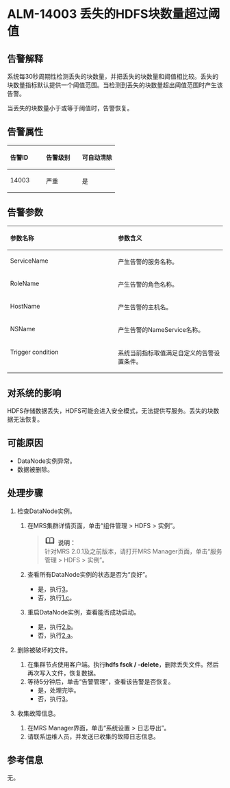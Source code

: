 # ALM-14003 丢失的HDFS块数量超过阈值<a name="ZH-CN_TOPIC_0191883093"></a>

## 告警解释<a name="zh-cn_topic_0191813959_section59880657"></a>

系统每30秒周期性检测丢失的块数量，并把丢失的块数量和阈值相比较。丢失的块数量指标默认提供一个阈值范围。当检测到丢失的块数量超出阈值范围时产生该告警。

当丢失的块数量小于或等于阈值时，告警恢复。

## 告警属性<a name="zh-cn_topic_0191813959_section2055005"></a>

<a name="zh-cn_topic_0191813959_table47050372"></a>
<table><thead align="left"><tr id="zh-cn_topic_0191813959_row2854726"><th class="cellrowborder" valign="top" width="33.33333333333333%" id="mcps1.1.4.1.1"><p id="zh-cn_topic_0191813959_p29906272"><a name="zh-cn_topic_0191813959_p29906272"></a><a name="zh-cn_topic_0191813959_p29906272"></a>告警ID</p>
</th>
<th class="cellrowborder" valign="top" width="33.33333333333333%" id="mcps1.1.4.1.2"><p id="zh-cn_topic_0191813959_p6488958"><a name="zh-cn_topic_0191813959_p6488958"></a><a name="zh-cn_topic_0191813959_p6488958"></a>告警级别</p>
</th>
<th class="cellrowborder" valign="top" width="33.33333333333333%" id="mcps1.1.4.1.3"><p id="zh-cn_topic_0191813959_p55843593"><a name="zh-cn_topic_0191813959_p55843593"></a><a name="zh-cn_topic_0191813959_p55843593"></a>可自动清除</p>
</th>
</tr>
</thead>
<tbody><tr id="zh-cn_topic_0191813959_row27037160"><td class="cellrowborder" valign="top" width="33.33333333333333%" headers="mcps1.1.4.1.1 "><p id="zh-cn_topic_0191813959_p42526340"><a name="zh-cn_topic_0191813959_p42526340"></a><a name="zh-cn_topic_0191813959_p42526340"></a>14003</p>
</td>
<td class="cellrowborder" valign="top" width="33.33333333333333%" headers="mcps1.1.4.1.2 "><p id="zh-cn_topic_0191813959_p22081476"><a name="zh-cn_topic_0191813959_p22081476"></a><a name="zh-cn_topic_0191813959_p22081476"></a>严重</p>
</td>
<td class="cellrowborder" valign="top" width="33.33333333333333%" headers="mcps1.1.4.1.3 "><p id="zh-cn_topic_0191813959_p43769104"><a name="zh-cn_topic_0191813959_p43769104"></a><a name="zh-cn_topic_0191813959_p43769104"></a>是</p>
</td>
</tr>
</tbody>
</table>

## 告警参数<a name="zh-cn_topic_0191813959_section18495050"></a>

<a name="zh-cn_topic_0191813959_table55636561"></a>
<table><thead align="left"><tr id="zh-cn_topic_0191813959_row36019552"><th class="cellrowborder" valign="top" width="50%" id="mcps1.1.3.1.1"><p id="zh-cn_topic_0191813959_p31902563"><a name="zh-cn_topic_0191813959_p31902563"></a><a name="zh-cn_topic_0191813959_p31902563"></a>参数名称</p>
</th>
<th class="cellrowborder" valign="top" width="50%" id="mcps1.1.3.1.2"><p id="zh-cn_topic_0191813959_p33970848"><a name="zh-cn_topic_0191813959_p33970848"></a><a name="zh-cn_topic_0191813959_p33970848"></a>参数含义</p>
</th>
</tr>
</thead>
<tbody><tr id="zh-cn_topic_0191813959_row175293"><td class="cellrowborder" valign="top" width="50%" headers="mcps1.1.3.1.1 "><p id="zh-cn_topic_0191813959_p14198754"><a name="zh-cn_topic_0191813959_p14198754"></a><a name="zh-cn_topic_0191813959_p14198754"></a>ServiceName</p>
</td>
<td class="cellrowborder" valign="top" width="50%" headers="mcps1.1.3.1.2 "><p id="zh-cn_topic_0191813959_p9248440"><a name="zh-cn_topic_0191813959_p9248440"></a><a name="zh-cn_topic_0191813959_p9248440"></a>产生告警的服务名称。</p>
</td>
</tr>
<tr id="zh-cn_topic_0191813959_row16127101"><td class="cellrowborder" valign="top" width="50%" headers="mcps1.1.3.1.1 "><p id="zh-cn_topic_0191813959_p31226782"><a name="zh-cn_topic_0191813959_p31226782"></a><a name="zh-cn_topic_0191813959_p31226782"></a>RoleName</p>
</td>
<td class="cellrowborder" valign="top" width="50%" headers="mcps1.1.3.1.2 "><p id="zh-cn_topic_0191813959_p46341445"><a name="zh-cn_topic_0191813959_p46341445"></a><a name="zh-cn_topic_0191813959_p46341445"></a>产生告警的角色名称。</p>
</td>
</tr>
<tr id="zh-cn_topic_0191813959_row14419821"><td class="cellrowborder" valign="top" width="50%" headers="mcps1.1.3.1.1 "><p id="zh-cn_topic_0191813959_p27154837"><a name="zh-cn_topic_0191813959_p27154837"></a><a name="zh-cn_topic_0191813959_p27154837"></a>HostName</p>
</td>
<td class="cellrowborder" valign="top" width="50%" headers="mcps1.1.3.1.2 "><p id="zh-cn_topic_0191813959_p52058165"><a name="zh-cn_topic_0191813959_p52058165"></a><a name="zh-cn_topic_0191813959_p52058165"></a>产生告警的主机名。</p>
</td>
</tr>
<tr id="zh-cn_topic_0191813959_row65870306"><td class="cellrowborder" valign="top" width="50%" headers="mcps1.1.3.1.1 "><p id="zh-cn_topic_0191813959_p33894570"><a name="zh-cn_topic_0191813959_p33894570"></a><a name="zh-cn_topic_0191813959_p33894570"></a>NSName</p>
</td>
<td class="cellrowborder" valign="top" width="50%" headers="mcps1.1.3.1.2 "><p id="zh-cn_topic_0191813959_p61105663"><a name="zh-cn_topic_0191813959_p61105663"></a><a name="zh-cn_topic_0191813959_p61105663"></a>产生告警的NameService名称。</p>
</td>
</tr>
<tr id="zh-cn_topic_0191813959_row13080057"><td class="cellrowborder" valign="top" width="50%" headers="mcps1.1.3.1.1 "><p id="zh-cn_topic_0191813959_p52851724"><a name="zh-cn_topic_0191813959_p52851724"></a><a name="zh-cn_topic_0191813959_p52851724"></a>Trigger condition</p>
</td>
<td class="cellrowborder" valign="top" width="50%" headers="mcps1.1.3.1.2 "><p id="zh-cn_topic_0191813959_p53131231"><a name="zh-cn_topic_0191813959_p53131231"></a><a name="zh-cn_topic_0191813959_p53131231"></a>系统当前指标取值满足自定义的告警设置条件。</p>
</td>
</tr>
</tbody>
</table>

## 对系统的影响<a name="zh-cn_topic_0191813959_section32237730"></a>

HDFS存储数据丢失，HDFS可能会进入安全模式，无法提供写服务。丢失的块数据无法恢复。

## 可能原因<a name="zh-cn_topic_0191813959_section21704116"></a>

-   DataNode实例异常。
-   数据被删除。

## 处理步骤<a name="zh-cn_topic_0191813959_section61119323"></a>

1.  检查DataNode实例。
    1.  在MRS集群详情页面，单击“组件管理 \> HDFS \> 实例”。

        >![](public_sys-resources/icon-note.gif) **说明：**   
        >针对MRS 2.0.1及之前版本，请打开MRS Manager页面，单击“服务管理 \> HDFS \> 实例”。  

    2.  查看所有DataNode实例的状态是否为“良好”。
        -   是，执行[3](#zh-cn_topic_0191813959_li572522141314)。
        -   否，执行[1.c](#zh-cn_topic_0191813959_li2677020115402)。

    3.  <a name="zh-cn_topic_0191813959_li2677020115402"></a>重启DataNode实例，查看能否成功启动。
        -   是，执行[2.b](#zh-cn_topic_0191813959_li4975462315402)。
        -   否，执行[2.a](#zh-cn_topic_0191813959_li435173115402)。

2.  删除被破坏的文件。
    1.  <a name="zh-cn_topic_0191813959_li435173115402"></a>在集群节点使用客户端。执行**hdfs fsck / -delete**，删除丢失文件。然后再次写入文件，恢复数据。
    2.  <a name="zh-cn_topic_0191813959_li4975462315402"></a>等待5分钟后，单击“告警管理”，查看该告警是否恢复。
        -   是，处理完毕。
        -   否，执行[3](#zh-cn_topic_0191813959_li572522141314)。

3.  <a name="zh-cn_topic_0191813959_li572522141314"></a>收集故障信息。
    1.  在MRS Manager界面，单击“系统设置 \> 日志导出”。
    2.  请联系运维人员，并发送已收集的故障日志信息。


## 参考信息<a name="zh-cn_topic_0191813959_section13202999"></a>

无。

